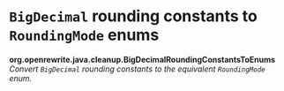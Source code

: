 # `BigDecimal` rounding constants to `RoundingMode` enums

**org.openrewrite.java.cleanup.BigDecimalRoundingConstantsToEnums**  
_Convert `BigDecimal` rounding constants to the equivalent `RoundingMode` enum._

